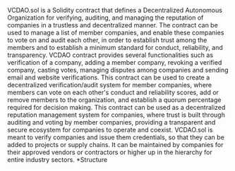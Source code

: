 VCDAO.sol is a Solidity contract that defines a Decentralized Autonomous Organization for verifying, auditing, and managing the reputation of companies in a trustless and decentralized manner. The contract can be used to manage a list of member companies, and enable these companies to vote on and audit each other, in order to establish trust among the members and to establish a minimum standard for conduct, reliability, and transparency.
VCDAO contract provides several functionalities such as verification of a company, adding a member company, revoking a verified company, casting votes, managing disputes among companies and sending email and website verifications. This contract can be used to create a decentralized verification/audit system for member companies, where members can vote on each other's conduct and reliability scores, add or remove members to the organization, and establish a quorum percentage required for decision making.
This contract can be used as a decentralized reputation management system for companies, where trust is built through auditing and voting by member companies, providing a transparent and secure ecosystem for companies to operate and coexist.
VCDAO.sol is meant to verify companies and issue them credentials, so that they can be added to projects or supply chains. It can be maintained by companies for their approved vendors or contractors or higher up in the hierarchy for entire industry sectors.
*Structure


